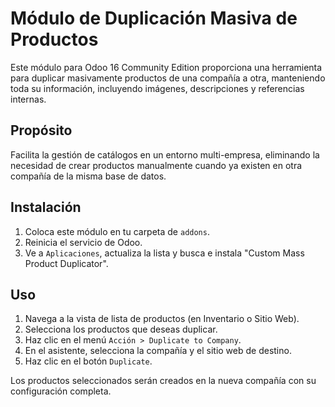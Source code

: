# Módulo de Duplicación Masiva de Productos

Este módulo para Odoo 16 Community Edition proporciona una herramienta para duplicar masivamente productos de una compañía a otra, manteniendo toda su información, incluyendo imágenes, descripciones y referencias internas.

## Propósito

Facilita la gestión de catálogos en un entorno multi-empresa, eliminando la necesidad de crear productos manualmente cuando ya existen en otra compañía de la misma base de datos.

## Instalación

1.  Coloca este módulo en tu carpeta de `addons`.
2.  Reinicia el servicio de Odoo.
3.  Ve a `Aplicaciones`, actualiza la lista y busca e instala "Custom Mass Product Duplicator".

## Uso

1.  Navega a la vista de lista de productos (en Inventario o Sitio Web).
2.  Selecciona los productos que deseas duplicar.
3.  Haz clic en el menú `Acción > Duplicate to Company`.
4.  En el asistente, selecciona la compañía y el sitio web de destino.
5.  Haz clic en el botón `Duplicate`.

Los productos seleccionados serán creados en la nueva compañía con su configuración completa.